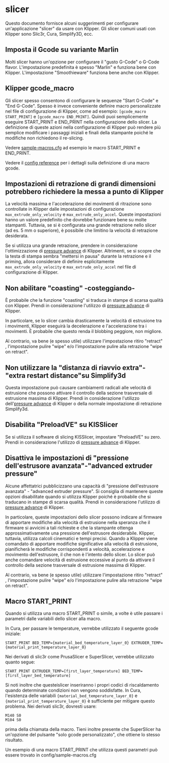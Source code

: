 # slicer

Questo documento fornisce alcuni suggerimenti per configurare un'applicazione "slicer" da usare con Klipper. Gli slicer comuni usati con Klipper sono Slic3r, Cura, Simplify3D, ecc.

## Imposta il Gcode su variante Marlin

Molti slicer hanno un'opzione per configurare il "gusto G-Code" o G-Code flavor. L'impostazione predefinita è spesso "Marlin" e funziona bene con Klipper. L'impostazione "Smoothieware" funziona bene anche con Klipper.

## Klipper gcode_macro

Gli slicer spesso consentono di configurare le sequenze "Start G-Code" e "End G-Code". Spesso è invece conveniente definire macro personalizzate nel file di configurazione di Klipper, come ad esempio: `[gcode_macro START_PRINT]` e `[gcode_macro END_PRINT]`. Quindi puoi semplicemente eseguire START_PRINT e END_PRINT nella configurazione dello slicer. La definizione di queste azioni nella configurazione di Klipper può rendere più semplice modificare i passaggi iniziali e finali della stampante poiché le modifiche non richiedono il re-slicing.

Vedere [sample-macros.cfg](../config/sample-macros.cfg) ad esempio le macro START_PRINT e END_PRINT.

Vedere il [config reference](Config_Reference.md#gcode_macro) per i dettagli sulla definizione di una macro gcode.

## Impostazioni di retrazione di grandi dimensioni potrebbero richiedere la messa a punto di Klipper

La velocità massima e l'accelerazione dei movimenti di ritrazione sono controllate in Klipper dalle impostazioni di configurazione `max_extrude_only_velocity` e `max_extrude_only_accel`. Queste impostazioni hanno un valore predefinito che dovrebbe funzionare bene su molte stampanti. Tuttavia, se si è configurata una grande retrazione nello slicer (ad es. 5 mm o superiore), è possibile che limitino la velocità di retrazione desiderata.

Se si utilizza una grande retrazione, prendere in considerazione l'ottimizzazione di [pressure advance](Pressure_Advance.md) di Klipper. Altrimenti, se si scopre che la testa di stampa sembra "mettersi in pausa" durante la retrazione e il priming, allora considerare di definire esplicitamente `max_extrude_only_velocity` e `max_extrude_only_accel` nel file di configurazione di Klipper.

## Non abilitare "coasting" -costeggiando-

È probabile che la funzione "coasting" si traduca in stampe di scarsa qualità con Klipper. Prendi in considerazione l'utilizzo di [pressure advance](Pressure_Advance.md) di Klipper.

In particolare, se lo slicer cambia drasticamente la velocità di estrusione tra i movimenti, Klipper eseguirà la decelerazione e l'accelerazione tra i movimenti. È probabile che questo renda il blobbing peggiore, non migliore.

Al contrario, va bene (e spesso utile) utilizzare l'impostazione ritiro "retract" , l'impostazione pulire "wipe" e/o l'impostazione pulire alla retrazione "wipe on retract".

## Non utilizzare la "distanza di riavvio extra"- "extra restart distance"su Simplify3d

Questa impostazione può causare cambiamenti radicali alle velocità di estrusione che possono attivare il controllo della sezione trasversale di estrusione massima di Klipper. Prendi in considerazione l'utilizzo dell'[pressure advance](Pressure_Advance.md) di Klipper o della normale impostazione di retrazione Simplify3d.

## Disabilita "PreloadVE" su KISSlicer

Se si utilizza il software di slicing KISSlicer, impostare "PreloadVE" su zero. Prendi in considerazione l'utilizzo di [pressure advance](Pressure_Advance.md) di Klipper.

## Disattiva le impostazioni di "pressione dell'estrusore avanzata"-"advanced extruder pressure"

Alcune affettatrici pubblicizzano una capacità di "pressione dell'estrusore avanzata" - "advanced extruder pressure". Si consiglia di mantenere queste opzioni disabilitate quando si utilizza Klipper poiché è probabile che si traducano in stampe di scarsa qualità. Prendi in considerazione l'utilizzo di [pressure advance](Pressure_Advance.md) di Klipper.

In particolare, queste impostazioni dello slicer possono indicare al firmware di apportare modifiche alla velocità di estrusione nella speranza che il firmware si avvicini a tali richieste e che la stampante ottenga approssimativamente una pressione dell'estrusore desiderabile. Klipper, tuttavia, utilizza calcoli cinematici e tempi precisi. Quando a Klipper viene comandato di apportare modifiche significative alla velocità di estrusione, pianificherà le modifiche corrispondenti a velocità, accelerazione e movimento dell'estrusore, il che non è l'intento dello slicer. Lo slicer può anche comandare velocità di estrusione eccessive al punto da attivare il controllo della sezione trasversale di estrusione massima di Klipper.

Al contrario, va bene (e spesso utile) utilizzare l'impostazione ritiro "retract" , l'impostazione pulire "wipe" e/o l'impostazione pulire alla retrazione "wipe on retract".

## Macro START_PRINT

Quando si utilizza una macro START_PRINT o simile, a volte è utile passare i parametri dalle variabili dello slicer alla macro.

In Cura, per passare le temperature, verrebbe utilizzato il seguente gcode iniziale:

```
START_PRINT BED_TEMP={material_bed_temperature_layer_0} EXTRUDER_TEMP={material_print_temperature_layer_0}
```

Nei derivati di slic3r come PrusaSlicer e SuperSlicer, verrebbe utilizzato quanto segue:

```
START_PRINT EXTRUDER_TEMP=[first_layer_temperature] BED_TEMP=[first_layer_bed_temperature]
```

Si noti inoltre che questeislicer inseriranno i propri codici di riscaldamento quando determinate condizioni non vengono soddisfatte. In Cura, l'esistenza delle variabili `{material_bed_temperature_layer_0}` e `{material_print_temperature_layer_0}` è sufficiente per mitigare questo problema. Nei derivati slic3r, dovresti usare:

```
M140 S0
M104 S0
```

prima della chiamata della macro. Tieni inoltre presente che SuperSlicer ha un'opzione del pulsante "solo gcode personalizzato", che ottiene lo stesso risultato.

Un esempio di una macro START_PRINT che utilizza questi parametri può essere trovato in config/sample-macros.cfg

